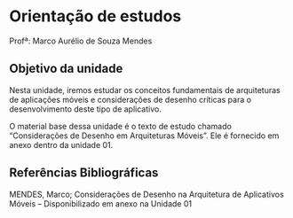 # Orientação de estudos

Profª: Marco Aurélio de Souza Mendes

## Objetivo da unidade

Nesta unidade, iremos estudar os conceitos fundamentais de arquiteturas de aplicações móveis e considerações de desenho críticas para o desenvolvimento deste tipo de aplicativo.

O material base dessa unidade é o texto de estudo chamado “Considerações de Desenho em Arquiteturas Móveis”. Ele é fornecido em anexo dentro da unidade 01.


## Referências Bibliográficas

MENDES, Marco;  Considerações de Desenho na Arquitetura de Aplicativos Móveis – Disponibilizado em anexo na Unidade 01
